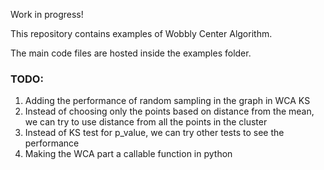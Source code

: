 Work in progress!

This repository contains examples of Wobbly Center Algorithm.

The main code files are hosted inside the examples folder.

### TODO:
1. Adding the performance of random sampling in the graph in WCA KS 
2. Instead of choosing only the points based on distance from the mean, we can try to use distance from all the points in the cluster
3. Instead of KS test for p_value, we can try other tests to see the performance 
4. Making the WCA part a callable function in python
